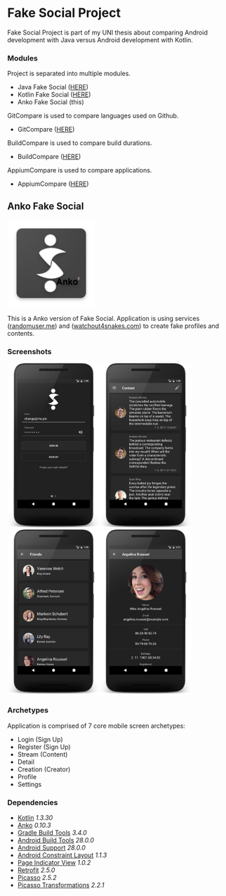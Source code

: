 # Fake Social Project
Fake Social Project is part of my UNI thesis about comparing Android development with Java versus Android development with Kotlin.

### Modules
Project is separated into multiple modules.
- Java Fake Social ([HERE](https://github.com/SlickBot/JavaFakeSocial/))
- Kotlin Fake Social ([HERE](https://github.com/SlickBot/KotlinFakeSocial/))
- Anko Fake Social (this)

GitCompare is used to compare languages used on Github.
- GitCompare ([HERE](https://github.com/SlickBot/GitCompare/))

BuildCompare is used to compare build durations.
- BuildCompare ([HERE](https://github.com/SlickBot/BuildCompare/))

AppiumCompare is used to compare applications.
- AppiumCompare ([HERE](https://github.com/SlickBot/AppiumCompare/))

## Anko Fake Social
<img src="app/src/main/res/mipmap-xxxhdpi/ic_launcher.png" height="200" alt="Logo"/>

This is a Anko version of Fake Social. Application is using services ([randomuser.me](https://randomuser.me/)) and ([watchout4snakes.com](http://watchout4snakes.com/wo4snakes/)) to create fake profiles and contents.

### Screenshots
<img src="screenshots/login.png" height="375" alt="Login"/><img src="screenshots/content.png" height="375" alt="Content"/><img src="screenshots/search.png" height="375" alt="Search"/><img src="screenshots/profile.png" height="375" alt="Profile"/>

### Archetypes
Application is comprised of 7 core mobile screen archetypes:
- Login (Sign Up)
- Register (Sign Up)
- Stream (Content)
- Detail
- Creation (Creator)
- Profile
- Settings

### Dependencies
- [Kotlin](https://github.com/JetBrains/kotlin)
*1.3.30*
- [Anko](https://github.com/Kotlin/anko)
*0.10.3*
- [Gradle Build Tools](https://developer.android.com/studio/releases/gradle-plugin.html)
*3.4.0*
- [Android Build Tools](https://developer.android.com/studio/releases/build-tools.html)
*28.0.0*
- [Android Support](https://developer.android.com/topic/libraries/support-library/index.html)
*28.0.0*
- [Android Constraint Layout](https://developer.android.com/reference/android/support/constraint/ConstraintLayout.html)
*1.1.3*
- [Page Indicator View](https://github.com/romandanylyk/PageIndicatorView/)
*1.0.2*
- [Retrofit](http://square.github.io/retrofit/)
*2.5.0*
- [Picasso](http://square.github.io/picasso/)
*2.5.2*
- [Picasso Transformations](https://github.com/wasabeef/picasso-transformations)
*2.2.1*